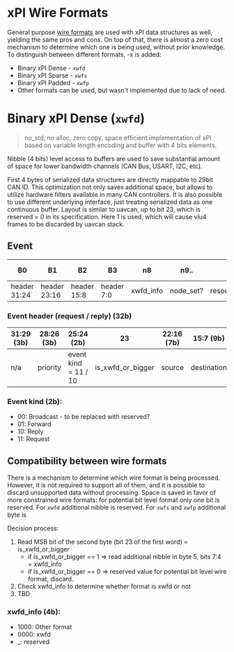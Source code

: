 # xPI Wire Formats

General purpose [wire formats](./wire_formats.md) are used with xPI data structures as well, yielding the same pros and
cons. On top of that, there is almost a zero cost mechanism to determine which one is being used, without prior
knowledge. To distinguish between different formats, -x is added:

* Binary xPI Dense - `xwfd`
* Binary xPI Sparse - `xwfs`
* Binary xPI Padded - `xwfp`
* Other formats can be used, but wasn't implemented due to lack of need.

# Binary xPI Dense (`xwfd`)

> no_std, no alloc, zero copy, space efficient implementation of xPI based
> on variable length encoding and buffer with 4 bits elements.

Nibble (4 bits) level access to buffers are used to save substantial amount of space for lower bandwidth channels (CAN
Bus, USART, I2C, etc).

First 4 bytes of serialized data structures are directly mappable to 29bit CAN ID. This optimization not only saves
additional space, but allows to utilize hardware filters available in many CAN controllers. It is also possible to use
different underlying interface, just treating serialized data as one continuous buffer. Layout is similar to uavcan, up
to bit 23, which is reserved = 0 in its specification. Here 1 is used, which will cause vlu4 frames to be discarded by
uavcan stack.

## Event

| B0           | B1           | B2          | B3         | n8        | n9..      | ..            | ..    | ..       | last byte |
|--------------|--------------|-------------|------------|-----------|-----------|---------------|-------|----------|-----------|
| header 31:24 | header 23:16 | header 15:8 | header 7:0 | xwfd_info | node_set? | resource_set? | args? | padding? | req_id    |

### Event header (request / reply) (32b)

| 31:29 (3b) | 28:26 (3b) | 25:24 (2b)           | 23                | 22:16 (7b) | 15:7 (9b)   | 6:4 (3b)          | 3:0 (4b)     |
|------------|------------|----------------------|-------------------|------------|-------------|-------------------|--------------|
| n/a        | priority   | event kind = 11 / 10 | is_xwfd_or_bigger | source     | destination | resource set kind | req/rep kind |

### Event kind (2b):

* 00: Broadcast - to be replaced with reserved?
* 01: Forward
* 10: Reply
* 11: Request

## Compatibility between wire formats

There is a mechanism to determine which wire format is being processed. However, it is not required to support all of
them, and it is possible to discard unsupported data without processing.
Space is saved in favor of more constrained wire formats: for potential bit level format only one bit is reserved.
For `xwfd` additional nibble is reserved. For `xwfs` and `xwfp` additional byte is

Decision process:

1. Read MSB bit of the second byte (bit 23 of the first word) = is_xwfd_or_bigger
   * if is_xwfd_or_bigger == 1 => read additional nibble in byte 5, bits 7:4 = xwfd_info
   * if is_xwfd_or_bigger == 0 => reserved value for potential bit level wire format, discard.
2. Check xwfd_info to determine whether format is xwfd or not
3. TBD

### xwfd_info (4b):

* 1000: Other format
* 0000: xwfd
* _: reserved